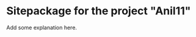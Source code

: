 Sitepackage for the project "Anil11"
==============================================================

Add some explanation here.
